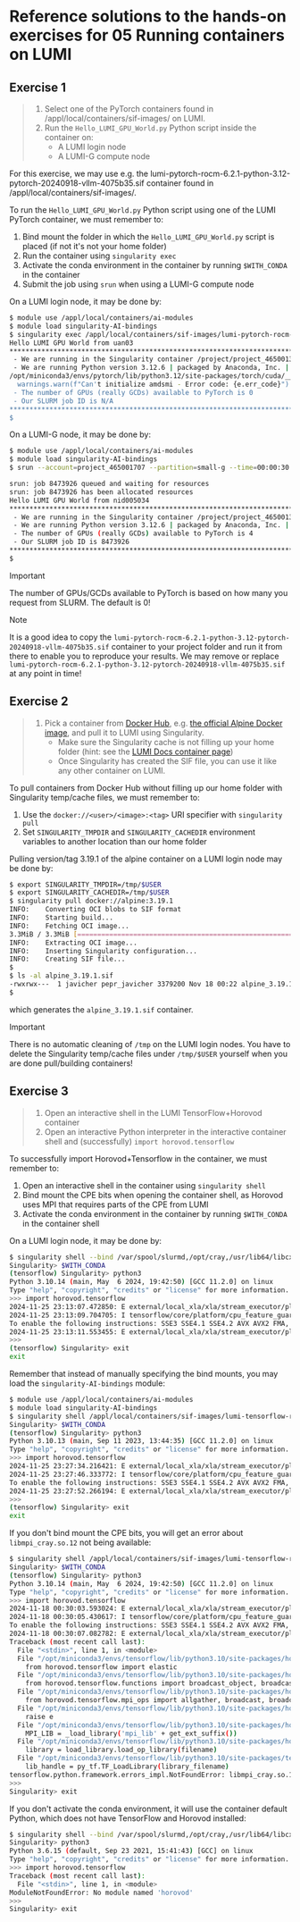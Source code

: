 # Reference solutions to the hands-on exercises for 05 Running containers on LUMI

## Exercise 1

> 1. Select one of the PyTorch containers found in /appl/local/containers/sif-images/ on LUMI.
> 2. Run the `Hello_LUMI_GPU_World.py` Python script inside the container on:
>    - A LUMI login node
>    - A LUMI-G compute node

For this exercise, we may use e.g. the lumi-pytorch-rocm-6.2.1-python-3.12-pytorch-20240918-vllm-4075b35.sif container found in /appl/local/containers/sif-images/.

To run the `Hello_LUMI_GPU_World.py` Python script using one of the LUMI PyTorch container, we must remember to:

1. Bind mount the folder in which the `Hello_LUMI_GPU_World.py` script is placed (if not it's not your home folder)
2. Run the container using `singularity exec`
3. Activate the conda environment in the container by running `$WITH_CONDA` in the container
4. Submit the job using `srun` when using a LUMI-G compute node

On a LUMI login node, it may be done by:

```bash
$ module use /appl/local/containers/ai-modules
$ module load singularity-AI-bindings
$ singularity exec /appl/local/containers/sif-images/lumi-pytorch-rocm-6.2.1-python-3.12-pytorch-20240918-vllm-4075b35.sif bash -c "\$WITH_CONDA; python3 Hello_LUMI_GPU_World.py"
Hello LUMI GPU World from uan03
********************************************************************************
 - We are running in the Singularity container /project/project_465001363/containers/lumi-pytorch-rocm-6.2.1-python-3.12-pytorch-20240918-vllm-4075b35.sif
 - We are running Python version 3.12.6 | packaged by Anaconda, Inc. | (main, Oct  3 2024, 07:30:27) [GCC 11.2.0] from /opt/miniconda3/envs/pytorch/bin/python3
/opt/miniconda3/envs/pytorch/lib/python3.12/site-packages/torch/cuda/__init__.py:703: UserWarning: Can't initialize amdsmi - Error code: 34
  warnings.warn(f"Can't initialize amdsmi - Error code: {e.err_code}")
 - The number of GPUs (really GCDs) available to PyTorch is 0
 - Our SLURM job ID is N/A
********************************************************************************
$
```

On a LUMI-G node, it may be done by:

```bash
$ module use /appl/local/containers/ai-modules
$ module load singularity-AI-bindings
$ srun --account=project_465001707 --partition=small-g --time=00:00:30 --nodes=1 --gpus=4 singularity exec /project/project_465001707/containers/lumi-pytorch-rocm-6.2.1-python-3.12-pytorch-20240918-vllm-4075b35.sif bash -c "\$WITH_CONDA; python3 Hello_LUMI_GPU_World.py"

srun: job 8473926 queued and waiting for resources
srun: job 8473926 has been allocated resources
Hello LUMI GPU World from nid005034
********************************************************************************
 - We are running in the Singularity container /project/project_465001363/containers/lumi-pytorch-rocm-6.2.1-python-3.12-pytorch-20240918-vllm-4075b35.sif
 - We are running Python version 3.12.6 | packaged by Anaconda, Inc. | (main, Oct  3 2024, 07:30:27) [GCC 11.2.0] from /opt/miniconda3/envs/pytorch/bin/python3
 - The number of GPUs (really GCDs) available to PyTorch is 4
 - Our SLURM job ID is 8473926
********************************************************************************
$
```

> [!IMPORTANT]
> The number of GPUs/GCDs available to PyTorch is based on how many you request from SLURM. The default is 0!

> [!NOTE]
> It is a good idea to copy the `lumi-pytorch-rocm-6.2.1-python-3.12-pytorch-20240918-vllm-4075b35.sif` container to your project folder and run it from there to enable you to reproduce your results. We may remove or replace `lumi-pytorch-rocm-6.2.1-python-3.12-pytorch-20240918-vllm-4075b35.sif` at any point in time!

## Exercise 2

> 1. Pick a container from [Docker Hub](https://hub.docker.com/), e.g. [the official Alpine Docker image](https://hub.docker.com/_/alpine), and pull it to LUMI using Singularity.
>     - Make sure the Singularity cache is not filling up your home folder (hint: see the [LUMI Docs  container page](https://docs.lumi-supercomputer.eu/software/containers/singularity/#pulling-container-images-from-a-registry))
>     - Once Singularity has created the SIF file, you can use it like any other container on LUMI.

To pull containers from Docker Hub without filling up our home folder with Singularity temp/cache files, we must remember to:

1. Use the `docker://<user>/<image>:<tag>` URI specifier with `singularity pull`
2. Set `SINGULARITY_TMPDIR` and `SINGULARITY_CACHEDIR` environment variables to another location than our home folder

Pulling version/tag 3.19.1 of the alpine container on a LUMI login node may be done by:

```bash
$ export SINGULARITY_TMPDIR=/tmp/$USER
$ export SINGULARITY_CACHEDIR=/tmp/$USER
$ singularity pull docker://alpine:3.19.1
INFO:    Converting OCI blobs to SIF format
INFO:    Starting build...
INFO:    Fetching OCI image...
3.3MiB / 3.3MiB [===========================================================] 100 % 24.5 KiB/s 0s
INFO:    Extracting OCI image...
INFO:    Inserting Singularity configuration...
INFO:    Creating SIF file...
$
$ ls -al alpine_3.19.1.sif
-rwxrwx---  1 javicher pepr_javicher 3379200 Nov 18 00:22 alpine_3.19.1.sif
$
```

which generates the `alpine_3.19.1.sif` container.

> [!IMPORTANT]
> There is no automatic cleaning of `/tmp` on the LUMI login nodes. You have to delete the Singularity temp/cache files under `/tmp/$USER` yourself when you are done pull/building containers!

## Exercise 3

> 1. Open an interactive shell in the LUMI TensorFlow+Horovod container
> 2. Open an interactive Python interpreter in the interactive container shell and (successfully) `import horovod.tensorflow`

To successfully import Horovod+Tensorflow in the container, we must remember to:

1. Open an interactive shell in the container using `singularity shell`
2. Bind mount the CPE bits when opening the container shell, as Horovod uses MPI that requires parts of the CPE from LUMI
3. Activate the conda environment in the container by running `$WITH_CONDA` in the container shell

On a LUMI login node, it may be done by:

```bash
$ singularity shell --bind /var/spool/slurmd,/opt/cray,/usr/lib64/libcxi.so.1,/usr/lib64/libjansson.so.4   /appl/local/containers/sif-images/lumi-tensorflow-rocm-6.2.0-python-3.10-tensorflow-2.16.1-horovod-0.28.1.sif
Singularity> $WITH_CONDA
(tensorflow) Singularity> python3
Python 3.10.14 (main, May  6 2024, 19:42:50) [GCC 11.2.0] on linux
Type "help", "copyright", "credits" or "license" for more information.
>>> import horovod.tensorflow
2024-11-25 23:13:07.472850: E external/local_xla/xla/stream_executor/plugin_registry.cc:91] Invalid plugin kind specified: FFT
2024-11-25 23:13:09.704705: I tensorflow/core/platform/cpu_feature_guard.cc:210] This TensorFlow binary is optimized to use available CPU instructions in performance-critical operations.
To enable the following instructions: SSE3 SSE4.1 SSE4.2 AVX AVX2 FMA, in other operations, rebuild TensorFlow with the appropriate compiler flags.
2024-11-25 23:13:11.553455: E external/local_xla/xla/stream_executor/plugin_registry.cc:91] Invalid plugin kind specified: DNN
>>>
(tensorflow) Singularity> exit
exit
```

Remember that instead of manually specifying the bind mounts, you may load the `singularity-AI-bindings` module:

```bash
$ module use /appl/local/containers/ai-modules
$ module load singularity-AI-bindings
$ singularity shell /appl/local/containers/sif-images/lumi-tensorflow-rocm-6.2.0-python-3.10-tensorflow-2.16.1-horovod-0.28.1.sif
Singularity> $WITH_CONDA
(tensorflow) Singularity> python3
Python 3.10.13 (main, Sep 11 2023, 13:44:35) [GCC 11.2.0] on linux
Type "help", "copyright", "credits" or "license" for more information.
>>> import horovod.tensorflow
2024-11-25 23:27:34.216421: E external/local_xla/xla/stream_executor/plugin_registry.cc:91] Invalid plugin kind specified: FFT
2024-11-25 23:27:46.333772: I tensorflow/core/platform/cpu_feature_guard.cc:210] This TensorFlow binary is optimized to use available CPU instructions in performance-critical operations.
To enable the following instructions: SSE3 SSE4.1 SSE4.2 AVX AVX2 FMA, in other operations, rebuild TensorFlow with the appropriate compiler flags.
2024-11-25 23:27:52.266194: E external/local_xla/xla/stream_executor/plugin_registry.cc:91] Invalid plugin kind specified: DNN
>>>
(tensorflow) Singularity> exit
exit
```

If you don't bind mount the CPE bits, you will get an error about `libmpi_cray.so.12` not being available:

```bash
$ singularity shell /appl/local/containers/sif-images/lumi-tensorflow-rocm-6.2.0-python-3.10-tensorflow-2.16.1-horovod-0.28.1.sif
Singularity> $WITH_CONDA
(tensorflow) Singularity> python3
Python 3.10.14 (main, May  6 2024, 19:42:50) [GCC 11.2.0] on linux
Type "help", "copyright", "credits" or "license" for more information.
>>> import horovod.tensorflow
2024-11-18 00:30:03.593024: E external/local_xla/xla/stream_executor/plugin_registry.cc:91] Invalid plugin kind specified: FFT
2024-11-18 00:30:05.430617: I tensorflow/core/platform/cpu_feature_guard.cc:210] This TensorFlow binary is optimized to use available CPU instructions in performance-critical operations.
To enable the following instructions: SSE3 SSE4.1 SSE4.2 AVX AVX2 FMA, in other operations, rebuild TensorFlow with the appropriate compiler flags.
2024-11-18 00:30:07.082782: E external/local_xla/xla/stream_executor/plugin_registry.cc:91] Invalid plugin kind specified: DNN
Traceback (most recent call last):
  File "<stdin>", line 1, in <module>
  File "/opt/miniconda3/envs/tensorflow/lib/python3.10/site-packages/horovod/tensorflow/__init__.py", line 27, in <module>
    from horovod.tensorflow import elastic
  File "/opt/miniconda3/envs/tensorflow/lib/python3.10/site-packages/horovod/tensorflow/elastic.py", line 24, in <module>
    from horovod.tensorflow.functions import broadcast_object, broadcast_object_fn, broadcast_variables
  File "/opt/miniconda3/envs/tensorflow/lib/python3.10/site-packages/horovod/tensorflow/functions.py", line 24, in <module>
    from horovod.tensorflow.mpi_ops import allgather, broadcast, broadcast_
  File "/opt/miniconda3/envs/tensorflow/lib/python3.10/site-packages/horovod/tensorflow/mpi_ops.py", line 53, in <module>
    raise e
  File "/opt/miniconda3/envs/tensorflow/lib/python3.10/site-packages/horovod/tensorflow/mpi_ops.py", line 50, in <module>
    MPI_LIB = _load_library('mpi_lib' + get_ext_suffix())
  File "/opt/miniconda3/envs/tensorflow/lib/python3.10/site-packages/horovod/tensorflow/mpi_ops.py", line 45, in _load_library
    library = load_library.load_op_library(filename)
  File "/opt/miniconda3/envs/tensorflow/lib/python3.10/site-packages/tensorflow/python/framework/load_library.py", line 54, in load_op_library
    lib_handle = py_tf.TF_LoadLibrary(library_filename)
tensorflow.python.framework.errors_impl.NotFoundError: libmpi_cray.so.12: cannot open shared object file: No such file or directory
>>>
Singularity> exit
```

If you don't activate the conda environment, it will use the container default Python, which does not have TensorFlow and Horovod installed:

```bash
$ singularity shell --bind /var/spool/slurmd,/opt/cray,/usr/lib64/libcxi.so.1,/usr/lib64/libjansson.so.4   /appl/local/containers/sif-images/lumi-tensorflow-rocm-6.2.0-python-3.10-tensorflow-2.16.1-horovod-0.28.1.sif
Singularity> python3
Python 3.6.15 (default, Sep 23 2021, 15:41:43) [GCC] on linux
Type "help", "copyright", "credits" or "license" for more information.
>>> import horovod.tensorflow
Traceback (most recent call last):
  File "<stdin>", line 1, in <module>
ModuleNotFoundError: No module named 'horovod'
>>>
Singularity> exit
```

